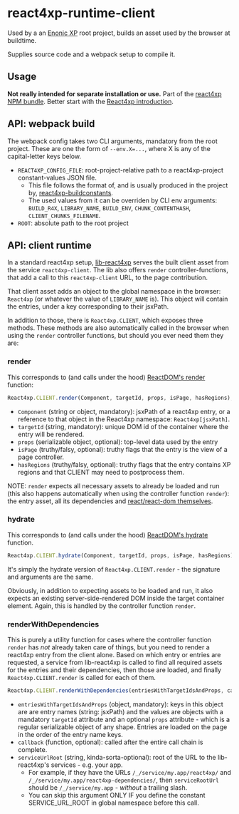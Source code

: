 # react4xp-runtime-client


Used by a an [Enonic XP](https://developer.enonic.com/) root project, builds an asset used by the browser at buildtime.

Supplies source code and a webpack setup to compile it.

## Usage

**Not really intended for separate installation or use.** Part of the [react4xp NPM bundle](https://www.npmjs.com/package/react4xp). Better start with the [React4xp introduction](https://developer.enonic.com/templates/react4xp).

## API: webpack build

The webpack config takes two CLI arguments, mandatory from the root project. These are one the form of `--env.X=...`, where X is any of the capital-letter keys below.

  - `REACT4XP_CONFIG_FILE`: root-project-relative path to a react4xp-project constant-values JSON file.
    - This file follows the format of, and is usually produced in the project by, [react4xp-buildconstants](https://www.npmjs.com/package/react4xp-buildconstants).
    - The used values from it can be overriden by CLI env arguments: `BUILD_R4X`, `LIBRARY_NAME`, `BUILD_ENV`, `CHUNK_CONTENTHASH`, `CLIENT_CHUNKS_FILENAME`.
  - `ROOT`: absolute path to the root project


## API: client runtime

In a standard react4xp setup, [lib-react4xp](https://github.com/enonic/lib-react4xp) serves the built client asset from the service `react4xp-client`. The lib also offers `render` controller-functions, that add a call to this `react4xp-client` URL, to the page contribution.

That client asset adds an object to the global namespace in the browser: `React4xp` (or whatever the value of `LIBRARY_NAME` is). This object will contain the entries, under a key corresponding to their jsxPath.

In addition to those, there is `React4xp.CLIENT`, which exposes three methods. These methods are also automatically called in the browser when using the `render` controller functions, but should you ever need them they are:


### render

This corresponds to (and calls under the hood) [ReactDOM's render](https://reactjs.org/docs/react-dom.html#render) function:

```javascript
React4xp.CLIENT.render(Component, targetId, props, isPage, hasRegions);
```

- `Component` (string or object, mandatory): jsxPath of a react4xp entry, or a reference to that object in the React4xp namespace: `React4xp[jsxPath]`.
- `targetId` (string, mandatory): unique DOM id of the container where the entry will be rendered.
- `props` (serializable object, optional): top-level data used by the entry
- `isPage` (truthy/falsy, optional): truthy flags that the entry is the view of a page controller.
- `hasRegions` (truthy/falsy, optional): truthy flags that the entry contains XP regions and that CLIENT may need to postprocess them.

NOTE: `render` expects all necessary assets to already be loaded and run (this also happens automatically when using the controller function `render`): the entry asset, all its dependencies and [react/react-dom themselves](https://www.npmjs.com/package/react4xp-runtime-externals).


### hydrate

This corresponds to (and calls under the hood) [ReactDOM's hydrate](https://reactjs.org/docs/react-dom.html#hydrate) function.

```javascript
React4xp.CLIENT.hydrate(Component, targetId, props, isPage, hasRegions);
```

It's simply the hydrate version of `React4xp.CLIENT.render` - the signature and arguments are the same.

Obviously, in addition to expecting assets to be loaded and run, it also expects an existing server-side-rendered DOM inside the target container element. Again, this is handled by the controller function `render`.


### renderWithDependencies

This is purely a utility function for cases where the controller function `render` has _not_ already taken care of things, but you need to render a react4xp entry from the client alone. Based on which entry or entries are requested, a service from lib-react4xp is called to find all required assets for the entries and their dependencies, then those are loaded, and finally `React4xp.CLIENT.render` is called for each of them.

```javascript
React4xp.CLIENT.renderWithDependencies(entriesWithTargetIdsAndProps, callback, serviceUrlRoot);
```

- `entriesWithTargetIdsAndProps` (object, mandatory): keys in this object are are entry names (string: jsxPath) and the values are objects with a mandatory `targetId` attribute and an optional `props` attribute - which is a regular serializable object of any shape. Entries are loaded on the page in the order of the entry name keys.
- `callback` (function, optional): called after the entire call chain is complete.
- `serviceUrlRoot` (string, kinda-sorta-optional): root of the URL to the lib-react4xp's services - e.g. your app.
  - For example, if they have the URLs `/_/service/my.app/react4xp/` and `/_/service/my.app/react4xp-dependencies/`, then `serviceRootUrl` should be `/_/service/my.app` - _without_ a trailing slash.
  - You can skip this argument ONLY IF you define the constant SERVICE_URL_ROOT in global namespace before this call.
